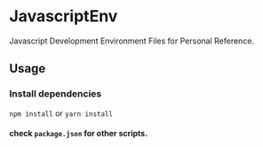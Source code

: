 # JavascriptEnv

Javascript Development Environment Files for Personal Reference.

## Usage

### Install dependencies

```npm install``` or ```yarn install```

#### check ```package.json``` for other scripts.
